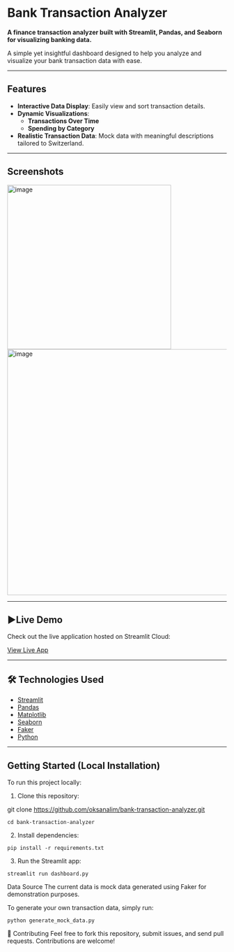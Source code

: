 # Bank Transaction Analyzer
**A finance transaction analyzer built with Streamlit, Pandas, and Seaborn for visualizing banking data.**


A simple yet insightful dashboard designed to help you analyze and visualize your bank transaction data with ease.

---

## Features

- **Interactive Data Display**: Easily view and sort transaction details.
- **Dynamic Visualizations**:
  - **Transactions Over Time**
  - **Spending by Category**
- **Realistic Transaction Data**: Mock data with meaningful descriptions tailored to Switzerland.

---

## Screenshots


<img width="376" alt="image" src="https://github.com/user-attachments/assets/aab2ae5f-ed67-44f3-89fe-66b5d4a430b0" />



<img width="563" alt="image" src="https://github.com/user-attachments/assets/c0011c2a-24b1-41da-a4c7-f189efdae563" />


---

## ▶Live Demo

Check out the live application hosted on Streamlit Cloud:

[View Live App](https://bank-transaction-analyzer-ehpwd798thscecawnjyqcc.streamlit.app/)

---

## 🛠️ Technologies Used

- [Streamlit](https://streamlit.io/)
- [Pandas](https://pandas.pydata.org/)
- [Matplotlib](https://matplotlib.org/)
- [Seaborn](https://seaborn.pydata.org/)
- [Faker](https://faker.readthedocs.io/)
- [Python](https://www.python.org/)

---

## Getting Started (Local Installation)

To run this project locally:

1. Clone this repository:


git clone https://github.com/oksanalim/bank-transaction-analyzer.git
```
cd bank-transaction-analyzer
```
2. Install dependencies:
```
pip install -r requirements.txt
```
3. Run the Streamlit app:
```
streamlit run dashboard.py
```
Data Source
The current data is mock data generated using Faker for demonstration purposes.

To generate your own transaction data, simply run:
```
python generate_mock_data.py
```

🤝 Contributing
Feel free to fork this repository, submit issues, and send pull requests. Contributions are welcome!
